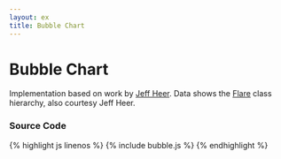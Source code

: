 ```yaml
---
layout: ex
title: Bubble Chart
---
```


# Bubble Chart

<div class="gallery" id="chart"> </div>
<link type="text/css" rel="stylesheet" href="bubble.css"/>
<script type="text/javascript" src="../d3.layout.js?2.4.6"> </script>
<script type="text/javascript" src="bubble.js"> </script>

Implementation based on work by [Jeff Heer](http://jheer.org/). Data shows the
[Flare](http://flare.prefuse.org/) class hierarchy, also courtesy Jeff
Heer.

### Source Code

{% highlight js linenos %}
{% include bubble.js %}
{% endhighlight %}

